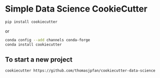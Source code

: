 # Simple Data Science CookieCutter

```bash
pip install cookiecutter
```

or

```bash
conda config --add channels conda-forge
conda install cookiecutter
```

## To start a new project

```bash
cookiecutter https://github.com/thomasjpfan/cookiecutter-data-science
```

